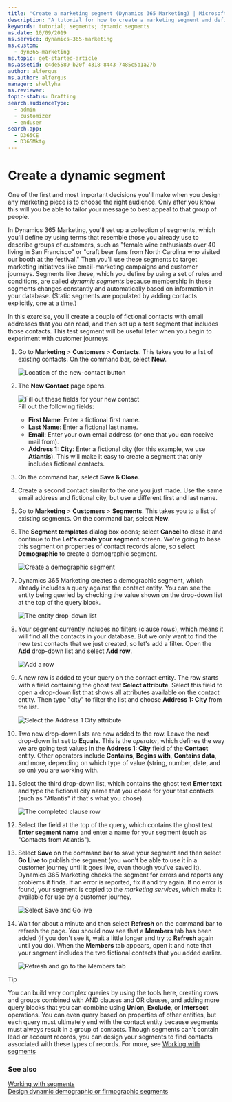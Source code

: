 ```yaml
---
title: "Create a marketing segment (Dynamics 365 Marketing) | Microsoft Docs"
description: "A tutorial for how to create a marketing segment and define its membership criteria in Dynamics 365 Marketing"
keywords: tutorial; segments; dynamic segments
ms.date: 10/09/2019
ms.service: dynamics-365-marketing
ms.custom: 
  - dyn365-marketing
ms.topic: get-started-article
ms.assetid: c4de5589-b20f-4318-8443-7485c5b1a27b
author: alfergus
ms.author: alfergus
manager: shellyha
ms.reviewer:
topic-status: Drafting
search.audienceType: 
  - admin
  - customizer
  - enduser
search.app: 
  - D365CE
  - D365Mktg
---
```


# Create a dynamic segment

One of the first and most important decisions you'll make when you design any marketing piece is to choose the right audience. Only after you know this will you be able to tailor your message to best appeal to that group of people.

In Dynamics 365 Marketing, you'll set up a collection of segments, which you'll define by using terms that resemble those you already use to describe groups of customers, such as "female wine enthusiasts over 40 living in San Francisco" or "craft beer fans from North Carolina who visited our booth at the festival." Then you'll use these segments to target marketing initiatives like email-marketing campaigns and customer journeys. Segments like these, which you define by using a set of rules and conditions, are called *dynamic segments* because membership in these segments changes constantly and automatically based on information in your database. (Static segments are populated by adding contacts explicitly, one at a time.)

In this exercise, you'll create a couple of fictional contacts with email addresses that you can read, and then set up a test segment that includes those contacts. This test segment will be useful later when you begin to experiment with customer journeys.

1. Go to **Marketing** > **Customers** > **Contacts**. This takes you to a list of existing contacts. On the command bar, select **New**.

    ![Location of the new-contact button](media/new-contact-button-location.png "Location of the New button to create a contact")

1. The **New Contact** page opens.

    ![Fill out these fields for your new contact](media/contact-required-fields.png "Fill out these fields for your new contact")  
    Fill out the following fields:
      - **First Name**: Enter a fictional first name.
      - **Last Name**: Enter a fictional last name.
      - **Email**: Enter your own email address (or one that you can receive mail from).
      - **Address 1: City**: Enter a fictional city (for this example, we use **Atlantis**). This will make it easy to create a segment that only includes fictional contacts.

1. On the command bar, select **Save & Close**.

1. Create a second contact similar to the one you just made. Use the same email address and fictional city, but use a different first and last name.

1. Go to **Marketing** > **Customers** > **Segments**. This takes you to a list of existing segments. On the command bar, select **New**.  

1. The **Segment templates** dialog box opens; select **Cancel** to close it and continue to the **Let's create your segment** screen. We're going to base this segment on properties of contact records alone, so select **Demographic** to create a demographic segment.

    ![Create a demographic segment](media/segment-hub-demographic.png "Create a demographic segment")

1. Dynamics 365 Marketing creates a demographic segment, which already includes a query against the contact entity. You can see the entity being queried by checking the value shown on the drop-down list at the top of the query block.

    ![The entity drop-down list](media/segment-tutorial-contact-entity.png "The entity drop-down list")

1. Your segment currently includes no filters (clause rows), which means it will find all the contacts in your database. But we only want to find the new test contacts that we just created, so let's add a filter. Open the **Add** drop-down list and select **Add row**.

    ![Add a row](media/segment-tutorial-contact-add-row.png "Add a row")

1. A new row is added to your query on the contact entity. The row starts with a field containing the ghost test **Select attribute**. Select this field to open a drop-down list that shows all attributes available on the contact entity. Then type "city" to filter the list and choose **Address 1: City** from the list.

    ![Select the Address 1 City attribute](media/segment-tutorial-contact-city.png "Select the Address 1 City attribute")

1. Two new drop-down lists are now added to the row. Leave the next drop-down list set to **Equals**. This is the *operator*, which defines the way we are going test values in the **Address 1: City** field of the **Contact** entity. Other operators include **Contains**, **Begins with**, **Contains data**, and more, depending on which type of value (string, number, date, and so on) you are working with.

1. Select the third drop-down list, which contains the ghost text **Enter text** and type the fictional city name that you chose for your test contacts (such as "Atlantis" if that's what you chose).

    ![The completed clause row](media/segment-tutorial-contact-atlantis.png "The completed clause row")

1. Select the field at the top of the query, which contains the ghost test **Enter segment name** and enter a name for your segment (such as "Contacts from Atlantis").

1. Select **Save** on the command bar to save your segment and then select **Go Live** to publish the segment (you won't be able to use it in a customer journey until it goes live, even though you've saved it). Dynamics 365 Marketing checks the segment for errors and reports any problems it finds. If an error is reported, fix it and try again. If no error is found, your segment is copied to the *marketing services*, which make it available for use by a customer journey.

    ![Select Save and Go live](media/segment-tutorial-save-golive.png "Select Save and Go live")

1. Wait for about a minute and then select **Refresh** on the command bar to refresh the page. You should now see that a **Members** tab has been added (if you don't see it, wait a little longer and try to **Refresh** again until you do). When the **Members** tab appears, open it and note that your segment includes the two fictional contacts that you added earlier.

    ![Refresh and go to the Members tab](media/segment-tutorial-members.png "Refresh and go to the Members tab")

> [!TIP]
> You can build very complex queries by using the tools here, creating rows and groups combined with AND clauses and OR clauses, and adding more query blocks that you can combine using **Union**, **Exclude**, or **Intersect** operations. You can even query based on properties of other entities, but each query must ultimately end with the contact entity because segments must always result in a group of contacts. Though segments can't contain lead or account records, you can design your segments to find contacts associated with these types of records. For more, see [Working with segments](segmentation-lists-subscriptions.md) 


### See also

[Working with segments](segmentation-lists-subscriptions.md)  
[Design dynamic demographic or firmographic segments](segments-profile.md)
